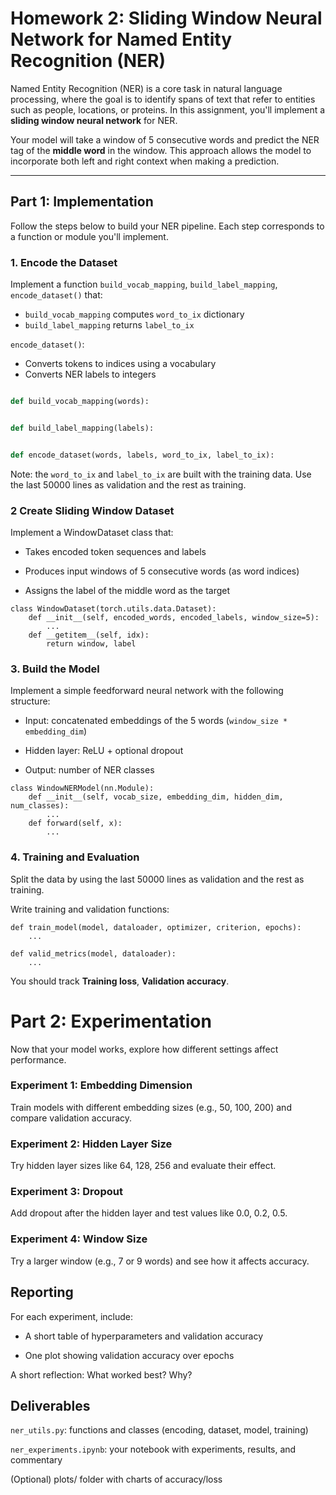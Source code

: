 # Homework 2: Sliding Window Neural Network for Named Entity Recognition (NER)

Named Entity Recognition (NER) is a core task in natural language processing, where the goal is to identify spans of text that refer to entities such as people, locations, or proteins. In this assignment, you'll implement a **sliding window neural network** for NER.

Your model will take a window of 5 consecutive words and predict the NER tag of the **middle word** in the window. This approach allows the model to incorporate both left and right context when making a prediction.

---

## Part 1: Implementation

Follow the steps below to build your NER pipeline. Each step corresponds to a function or module you'll implement.

### 1. Encode the Dataset

Implement a function `build_vocab_mapping`, `build_label_mapping`, `encode_dataset()` that:
- `build_vocab_mapping` computes `word_to_ix` dictionary
- `build_label_mapping` returns `label_to_ix`

`encode_dataset()`:
- Converts tokens to indices using a vocabulary
- Converts NER labels to integers

```python

def build_vocab_mapping(words):


def build_label_mapping(labels):


def encode_dataset(words, labels, word_to_ix, label_to_ix):
```

Note: the `word_to_ix` and `label_to_ix` are built with the training data. Use the last 50000 lines as validation and the rest as training.

### 2 Create Sliding Window Dataset

Implement a WindowDataset class that:

- Takes encoded token sequences and labels

- Produces input windows of 5 consecutive words (as word indices)

- Assigns the label of the middle word as the target

```
class WindowDataset(torch.utils.data.Dataset):
    def __init__(self, encoded_words, encoded_labels, window_size=5):
        ...
    def __getitem__(self, idx):
        return window, label
```

### 3. Build the Model
Implement a simple feedforward neural network with the following structure:

- Input: concatenated embeddings of the 5 words (`window_size * embedding_dim`)

- Hidden layer: ReLU + optional dropout

- Output: number of NER classes

```
class WindowNERModel(nn.Module):
    def __init__(self, vocab_size, embedding_dim, hidden_dim, num_classes):
        ...
    def forward(self, x):
        ...

```

### 4. Training and Evaluation
Split the data by using the last 50000 lines as validation and the rest as training.


Write training and validation functions:

```
def train_model(model, dataloader, optimizer, criterion, epochs):
    ...

def valid_metrics(model, dataloader):
    ...

```

You should track **Training loss**, **Validation accuracy**.

# Part 2: Experimentation

Now that your model works, explore how different settings affect performance.

### Experiment 1: Embedding Dimension
Train models with different embedding sizes (e.g., 50, 100, 200) and compare validation accuracy.

### Experiment 2: Hidden Layer Size
Try hidden layer sizes like 64, 128, 256 and evaluate their effect.

### Experiment 3: Dropout
Add dropout after the hidden layer and test values like 0.0, 0.2, 0.5.

### Experiment 4: Window Size
Try a larger window (e.g., 7 or 9 words) and see how it affects accuracy.

## Reporting
For each experiment, include:

- A short table of hyperparameters and validation accuracy

- One plot showing validation accuracy over epochs

A short reflection: What worked best? Why?

##  Deliverables
`ner_utils.py`: functions and classes (encoding, dataset, model, training)

`ner_experiments.ipynb`: your notebook with experiments, results, and commentary

(Optional) plots/ folder with charts of accuracy/loss


